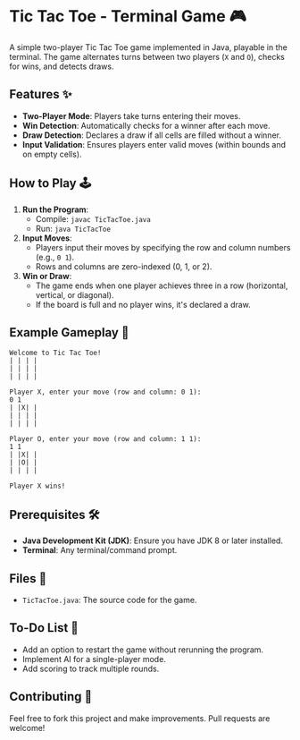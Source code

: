 
# Tic Tac Toe - Terminal Game 🎮

A simple two-player Tic Tac Toe game implemented in Java, playable in the terminal. The game alternates turns between two players (`X` and `O`), checks for wins, and detects draws.

## Features ✨
- **Two-Player Mode**: Players take turns entering their moves.
- **Win Detection**: Automatically checks for a winner after each move.
- **Draw Detection**: Declares a draw if all cells are filled without a winner.
- **Input Validation**: Ensures players enter valid moves (within bounds and on empty cells).

## How to Play 🕹️
1. **Run the Program**:
   - Compile: `javac TicTacToe.java`
   - Run: `java TicTacToe`
2. **Input Moves**:
   - Players input their moves by specifying the row and column numbers (e.g., `0 1`).
   - Rows and columns are zero-indexed (0, 1, or 2).
3. **Win or Draw**:
   - The game ends when one player achieves three in a row (horizontal, vertical, or diagonal).
   - If the board is full and no player wins, it's declared a draw.

## Example Gameplay 🎲

```
Welcome to Tic Tac Toe!
| | | |
| | | |
| | | |

Player X, enter your move (row and column: 0 1):
0 1
| |X| |
| | | |
| | | |

Player O, enter your move (row and column: 1 1):
1 1
| |X| |
| |O| |
| | | |

Player X wins!
```

## Prerequisites 🛠️
- **Java Development Kit (JDK)**: Ensure you have JDK 8 or later installed.
- **Terminal**: Any terminal/command prompt.

## Files 📂
- `TicTacToe.java`: The source code for the game.

## To-Do List 📝
- Add an option to restart the game without rerunning the program.
- Implement AI for a single-player mode.
- Add scoring to track multiple rounds.

## Contributing 🤝
Feel free to fork this project and make improvements. Pull requests are welcome!
